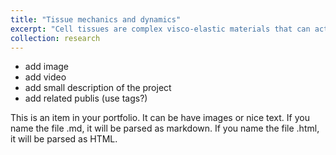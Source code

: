 ```yaml
---
title: "Tissue mechanics and dynamics"
excerpt: "Cell tissues are complex visco-elastic materials that can actively change their properties. <br/><img src='/images/vertex_model.jpg'>"
collection: research
---
```


* add image
* add video
* add small description of the project
* add related publis (use tags?)

This is an item in your portfolio. It can be have images or nice text. If you name the file .md, it will be parsed as markdown. If you name the file .html, it will be parsed as HTML.
